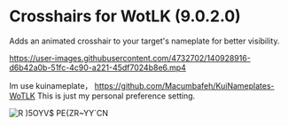 # Crosshairs for WotLK (9.0.2.0)

Adds an animated crosshair to your target's nameplate for better visibility.

https://user-images.githubusercontent.com/4732702/140928916-d6b42a0b-51fc-4c90-a221-45df7024b8e6.mp4

Im use kuinameplate， https://github.com/Macumbafeh/KuiNameplates-WoTLK
This is just my personal preference setting.

![R )5OYV$ PE{ZR~Y$Y`C$N](https://github.com/user-attachments/assets/15dcac07-2d77-4013-8ffe-3a2267b05e5e)
